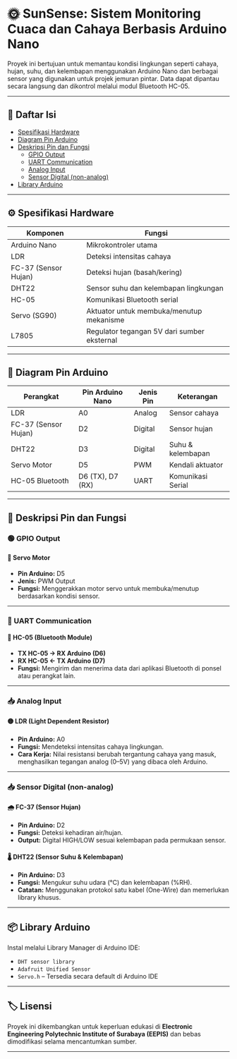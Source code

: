 # 🌞 SunSense: Sistem Monitoring Cuaca dan Cahaya Berbasis Arduino Nano

Proyek ini bertujuan untuk memantau kondisi lingkungan seperti cahaya, hujan, suhu, dan kelembapan menggunakan Arduino Nano dan berbagai sensor yang digunakan untuk projek jemuran pintar. Data dapat dipantau secara langsung dan dikontrol melalui modul Bluetooth HC-05.

---

## 🧩 Daftar Isi

- [Spesifikasi Hardware](#-spesifikasi-hardware)
- [Diagram Pin Arduino](#-diagram-pin-arduino)
- [Deskripsi Pin dan Fungsi](#-deskripsi-pin-dan-fungsi)
  - [GPIO Output](#-gpio-output)
  - [UART Communication](#-uart-communication)
  - [Analog Input](#-analog-input)
  - [Sensor Digital (non-analog)](#-sensor-digital-non-analog)
- [Library Arduino](#-library-arduino)

---

## ⚙️ Spesifikasi Hardware

| Komponen             | Fungsi                                         |
|----------------------|------------------------------------------------|
| Arduino Nano         | Mikrokontroler utama                           |
| LDR                  | Deteksi intensitas cahaya                      |
| FC-37 (Sensor Hujan) | Deteksi hujan (basah/kering)                   |
| DHT22                | Sensor suhu dan kelembapan lingkungan          |
| HC-05                | Komunikasi Bluetooth serial                    |
| Servo (SG90)         | Aktuator untuk membuka/menutup mekanisme       |
| L7805                | Regulator tegangan 5V dari sumber eksternal    |

---

## 📌 Diagram Pin Arduino

| Perangkat            | Pin Arduino Nano | Jenis Pin | Keterangan             |
|----------------------|------------------|-----------|------------------------|
| LDR                  | A0               | Analog    | Sensor cahaya          |
| FC-37 (Sensor Hujan) | D2               | Digital   | Sensor hujan           |
| DHT22                | D3               | Digital   | Suhu & kelembapan      |
| Servo Motor          | D5               | PWM       | Kendali aktuator       |
| HC-05 Bluetooth      | D6 (TX), D7 (RX) | UART      | Komunikasi Serial      |

---

## 🔌 Deskripsi Pin dan Fungsi

### 🟢 GPIO Output
#### 🧭 Servo Motor
- **Pin Arduino:** D5
- **Jenis:** PWM Output
- **Fungsi:** Menggerakkan motor servo untuk membuka/menutup berdasarkan kondisi sensor.

---

### 🔁 UART Communication
#### 📶 HC-05 (Bluetooth Module)
- **TX HC-05 → RX Arduino (D6)**  
- **RX HC-05 ← TX Arduino (D7)**
- **Fungsi:** Mengirim dan menerima data dari aplikasi Bluetooth di ponsel atau perangkat lain.

---

### 📥 Analog Input
#### 🟡 LDR (Light Dependent Resistor)
- **Pin Arduino:** A0
- **Fungsi:** Mendeteksi intensitas cahaya lingkungan.
- **Cara Kerja:** Nilai resistansi berubah tergantung cahaya yang masuk, menghasilkan tegangan analog (0–5V) yang dibaca oleh Arduino.

---

### 📥 Sensor Digital (non-analog)

#### 🌧️ FC-37 (Sensor Hujan)
- **Pin Arduino:** D2
- **Fungsi:** Deteksi kehadiran air/hujan.
- **Output:** Digital HIGH/LOW sesuai kelembapan pada permukaan sensor.

#### 🌡️ DHT22 (Sensor Suhu & Kelembapan)
- **Pin Arduino:** D3
- **Fungsi:** Mengukur suhu udara (°C) dan kelembapan (%RH).
- **Catatan:** Menggunakan protokol satu kabel (One-Wire) dan memerlukan library khusus.

---

## 📦 Library Arduino

Instal melalui Library Manager di Arduino IDE:

- `DHT sensor library`
- `Adafruit Unified Sensor`
- `Servo.h` – Tersedia secara default di Arduino IDE
---

## 🏷️ Lisensi

Proyek ini dikembangkan untuk keperluan edukasi di **Electronic Engineering Polytechnic Institute of Surabaya (EEPIS)** dan bebas dimodifikasi selama mencantumkan sumber.

---

